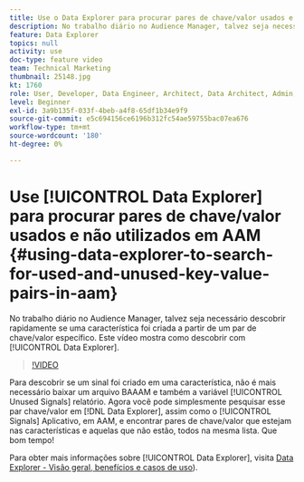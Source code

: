 ```yaml
---
title: Use o Data Explorer para procurar pares de chave/valor usados e não utilizados
description: No trabalho diário no Audience Manager, talvez seja necessário descobrir rapidamente se uma característica foi criada a partir de um par de chave/valor específico. Este vídeo mostra como descobrir com o Data Explorer.
feature: Data Explorer
topics: null
activity: use
doc-type: feature video
team: Technical Marketing
thumbnail: 25148.jpg
kt: 1760
role: User, Developer, Data Engineer, Architect, Data Architect, Admin, Leader
level: Beginner
exl-id: 3a9b135f-033f-4beb-a4f8-65df1b34e9f9
source-git-commit: e5c694156ce6196b312fc54ae59755bac07ea676
workflow-type: tm+mt
source-wordcount: '180'
ht-degree: 0%

---
```


# Use [!UICONTROL Data Explorer] para procurar pares de chave/valor usados e não utilizados em AAM {#using-data-explorer-to-search-for-used-and-unused-key-value-pairs-in-aam}

No trabalho diário no Audience Manager, talvez seja necessário descobrir rapidamente se uma característica foi criada a partir de um par de chave/valor específico. Este vídeo mostra como descobrir com [!UICONTROL Data Explorer].

>[!VIDEO](https://video.tv.adobe.com/v/25148/?quality=12)

Para descobrir se um sinal foi criado em uma característica, não é mais necessário baixar um arquivo BAAAM e também a variável [!UICONTROL Unused Signals] relatório. Agora você pode simplesmente pesquisar esse par chave/valor em [!DNL Data Explorer], assim como o [!UICONTROL Signals] Aplicativo, em AAM, e encontrar pares de chave/valor que estejam nas características e aquelas que não estão, todos na mesma lista. Que bom tempo!

Para obter mais informações sobre [!UICONTROL Data Explorer], visita [Data Explorer - Visão geral, benefícios e casos de uso](https://experienceleague.adobe.com/docs/audience-manager/user-guide/features/data-explorer/data-explorer-overview.html?lang=en)).
